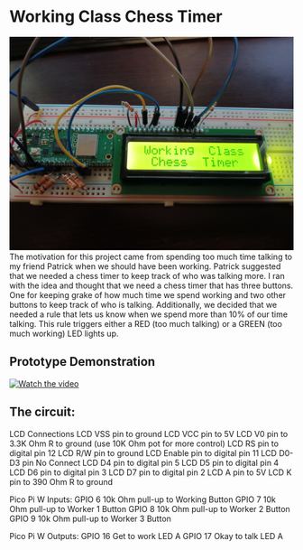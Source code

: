 # Working Class Chess Timer

![](https://github.com/JacobChrist/WorkingClassCode/blob/master/WorkingClassChessTimer/images/IMG_20230527_210255.jpg?raw=true)
The motivation for this project came from spending too much time talking
to my friend Patrick when we should have been working. Patrick suggested 
that we needed a chess timer to keep track of who was talking more.  I 
ran with the idea and thought that we need a chess timer that has three
buttons. One for keeping grake of how much time we spend working and two
other buttons to keep track of who is talking. Additionally, we decided 
that we needed a rule that lets us know when we spend more than 10% of 
our time talking.  This rule triggers either a RED (too much talking) or
a GREEN (too much working) LED lights up.

## Prototype Demonstration

[![Watch the video](https://img.youtube.com/vi/DWMZuCngSyw/default.jpg)](https://youtu.be/DWMZuCngSyw)

## The circuit:
  LCD Connections
   LCD VSS pin to ground
   LCD VCC pin to 5V
   LCD V0 pin to 3.3K Ohm R to ground (use 10K Ohm pot for more control)
   LCD RS pin to digital pin 12
   LCD R/W pin to ground
   LCD Enable pin to digital pin 11
   LCD D0-D3 pin No Connect
   LCD D4 pin to digital pin 5
   LCD D5 pin to digital pin 4
   LCD D6 pin to digital pin 3
   LCD D7 pin to digital pin 2
   LCD A pin to 5V
   LCD K pin to 390 Ohm R to ground

  Pico Pi W Inputs:
   GPIO 6 10k Ohm pull-up to Working Button
   GPIO 7 10k Ohm pull-up to Worker 1 Button
   GPIO 8 10k Ohm pull-up to Worker 2 Button
   GPIO 9 10k Ohm pull-up to Worker 3 Button

  Pico Pi W Outputs:
   GPIO 16 Get to work LED A
   GPIO 17 Okay to talk LED A
